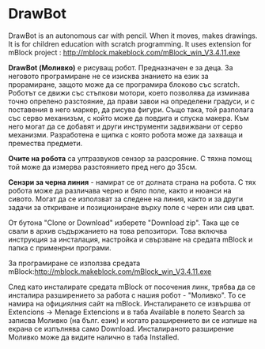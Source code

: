 # DrawBot

DrawBot is an autonomous car with pencil. When it moves, makes drawings. It is for children education with scratch programming.
It uses extension for mBlock project : http://mblock.makeblock.com/mBlock_win_V3.4.11.exe

**DrawBot (Моливко)** e рисуващ робот. Предназначен е за деца. За неговото програмиране не се изисква знанието на език за прорамиране, защото може да се програмира блоково със scratch. Роботът се движи със стъпкови мотори, което позволява да изминава точно опрелено разстояние, да прави завои на определени градуси, и с поставения в него маркер, да рисува фигури. Също така, той разполага със серво механизъм, с който може да повдига и спуска макера.  Към него могат да се добавят и други инструменти задвижвани от серво механизми. Разработена е щипка с която робота може да захваща и премества предмети.

**Очите на робота** са ултразвуков сензор за разсрояние. С тяхна помощ той може да измерва разстоянието пред него до 35см.

**Сензри за черна линия** - намират се от долната страна на робота. С тях робота може да различава черно и бяло поле, както и нюанси на сивото. Могат да се използват за следене на линия, както и за други задачи за откриване и позициониране върху поле с  черен или сив цват.

От бутона "Clone or Download" изберете "Download zip". Така ще се свали в архив съдържанието на това репозитори.
Това включва инструкция за инсталация, настройка и свързване на средата mBlock и папка с применрни програми.

За програмиране се използва средата  mBlock:http://mblock.makeblock.com/mBlock_win_V3.4.11.exe

След като инсталирате средата mBlock от посочения линк, трябва да се инсталира разширението за работа с нашия робот - "Моливко". То се намира на официялния сайт на mBlock. Инсталирането се извършва от  Extencions -> Menage Extencions и в таба Available  в полето Search за записва Моливко (на бълг. език) и когато разширението ви се изпише на екрана се изпълнява само Download. Инсталираното разширение Моливко може да видите налично в таба Installed.
